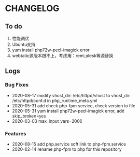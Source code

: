 # CHANGELOG

## To do

1. 性能调优
2. Ubuntu支持
3. yum install php72w-pecl-imagick error
4. webtatic源版本跟不上，考虑用：remi,plesk等源替换

## Logs

### Bug Fixes

* 2020-08-17  modify vhost_dir: /etc/httpd/vhost to vhost_dir: /etc/httpd/conf.d in php_runtime_meta.yml
* 2020-05-31  add check php-fpm service, check version to file
* 2020-05-31  yum install php72w-pecl-imagick error, add skip_broken=yes
* 2020-03-03  max_input_vars=2000

### Features

* 2020-08-15  add php.service soft link to php-fpm.service
* 2020-02-14  rename php-fpm to php for this repository
